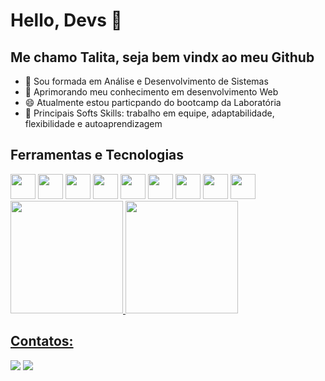 # Hello, Devs 👋
## Me chamo Talita, seja bem vindx ao  meu Github

- 🔭 Sou formada em Análise e Desenvolvimento de Sistemas
- 🌱 Aprimorando meu conhecimento em desenvolvimento Web
- 😄 Atualmente estou particpando do bootcamp da Laboratória 
- 👯 Principais Softs Skills: trabalho em equipe, adaptabilidade, flexibilidade e autoaprendizagem

## Ferramentas e Tecnologias

<div>
            <img src="https://cdn.jsdelivr.net/gh/devicons/devicon/icons/javascript/javascript-original.svg" width="40" height="40" />
            <img src="https://cdn.jsdelivr.net/gh/devicons/devicon/icons/html5/html5-original-wordmark.svg" width="40" height="40" />         
            <img src="https://cdn.jsdelivr.net/gh/devicons/devicon/icons/css3/css3-original-wordmark.svg" width="40" height="40" />          
            <img src="https://cdn.jsdelivr.net/gh/devicons/devicon/icons/react/react-original-wordmark.svg" width="40" height="40"/>          
            <img src="https://cdn.jsdelivr.net/gh/devicons/devicon/icons/jest/jest-plain.svg" width="40" height="40" />          
            <img src="https://cdn.jsdelivr.net/gh/devicons/devicon/icons/git/git-original.svg" width="40" height="40" />   
            <img src="https://cdn.jsdelivr.net/gh/devicons/devicon/icons/nodejs/nodejs-original.svg" width="40" height="40" />                
            <img src="https://cdn.jsdelivr.net/gh/devicons/devicon/icons/firebase/firebase-plain-wordmark.svg" width="40" height="40" />          
            <img src="https://cdn.jsdelivr.net/gh/devicons/devicon/icons/photoshop/photoshop-plain.svg" width="40" height="40" />
</div>            

<div>
<a href="https://github.com/talitamsx">
<img height="180em" src="https://github-readme-stats.vercel.app/api/top-langs/?username=talitamsx&layout=compact&langs_count=7&theme=dracula"/>
<img height="180em" src="https://github-readme-stats.vercel.app/api?username=talitamsx&show_icons=true&theme=dracula&include_all_commits=true&count_private=true"/>
</div>

## Contatos:
<div>
<a href = "mailto:talitamsx@gmail.com"><img src="https://img.shields.io/badge/Gmail-D14836?style=for-the-badge&logo=gmail&logoColor=white" target="_blank"></a>
<a href="https://www.linkedin.com/in/talitamsxi" target="_blank"><img src="https://img.shields.io/badge/-LinkedIn-%230077B5?style=for-the-badge&logo=linkedin&logoColor=white" target="_blank"></a>   
</div>
